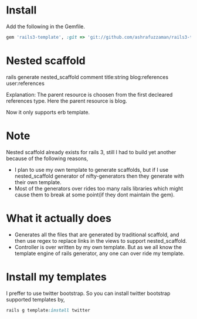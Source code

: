 Install
===========================
Add the following in the Gemfile.
```ruby
gem 'rails3-template', :git => 'git://github.com/ashrafuzzaman/rails3-template.git'
```

Nested scaffold
===========================
rails generate nested_scaffold comment title:string blog:references user:references

Explanation:
The parent resource is choosen from the first decleared references type. Here the parent resource is blog.

Now it only supports erb template.

Note
===========================
Nested scaffold already exists for rails 3, still I had to build yet another because of the following reasons,
* I plan to use my own template to generate scaffolds, but if I use nested_scaffold generator of nifty-generators then they generate with their own template.
* Most of the generators over rides too many rails libraries which might cause them to break at some point(if they dont maintain the gem).

What it actually does
===========================
* Generates all the files that are generated by traditional scaffold, and then use regex to replace links in the views to support nested_scaffold.
* Controller is over written by my own template. But as we all know the template engine of rails generator, any one can over ride my template.

Install my templates
===========================
I preffer to use twitter bootstrap. So you can install twitter bootstrap supported templates by,
```ruby
rails g template:install twitter
```